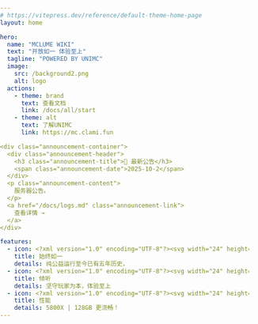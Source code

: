 ```yaml
---
# https://vitepress.dev/reference/default-theme-home-page
layout: home

hero:
  name: "MCLUME WIKI"
  text: "开放如一 体验至上"
  tagline: "POWERED BY UNIMC"
  image: 
    src: /background2.png
    alt: logo
  actions:
    - theme: brand
      text: 查看文档
      link: /docs/all/start
    - theme: alt
      text: 了解UNIMC
      link: https://mc.clami.fun

<div class="announcement-container">
  <div class="announcement-header">
    <h3 class="announcement-title">📢 最新公告</h3>
    <span class="announcement-date">2025-10-2</span>
  </div>
  <p class="announcement-content">
    服务器公告。
  </p>
  <a href="/docs/logs.md" class="announcement-link">
    查看详情 →
  </a>
</div>

features:
  - icon: <?xml version="1.0" encoding="UTF-8"?><svg width="24" height="24" viewBox="0 0 48 48" fill="none" xmlns="http://www.w3.org/2000/svg"><path d="M15 8C8.92487 8 4 12.9249 4 19C4 30 17 40 24 42.3262C31 40 44 30 44 19C44 12.9249 39.0751 8 33 8C29.2797 8 25.9907 9.8469 24 12.6738C22.0093 9.8469 18.7203 8 15 8Z" fill="none" stroke="#ff0000" stroke-width="4" stroke-linecap="round" stroke-linejoin="round"/></svg>
    title: 始终如一
    details: 纯公益运行至今已有五年历史，
  - icon: <?xml version="1.0" encoding="UTF-8"?><svg width="24" height="24" viewBox="0 0 48 48" fill="none" xmlns="http://www.w3.org/2000/svg"><path d="M33 38H22V30H36V22H44V38H39L36 41L33 38Z" stroke="#0044ff" stroke-width="4" stroke-linecap="round" stroke-linejoin="round"/><path d="M4 6H36V30H17L13 34L9 30H4V6Z" fill="none" stroke="#0044ff" stroke-width="4" stroke-linecap="round" stroke-linejoin="round"/><path d="M19 18H20" stroke="#0044ff" stroke-width="4" stroke-linecap="round"/><path d="M26 18H27" stroke="#0044ff" stroke-width="4" stroke-linecap="round"/><path d="M12 18H13" stroke="#0044ff" stroke-width="4" stroke-linecap="round"/></svg>
    title: 倾听
    details: 坚守玩家为本，体验至上
  - icon: <?xml version="1.0" encoding="UTF-8"?><svg width="24" height="24" viewBox="0 0 48 48" fill="none" xmlns="http://www.w3.org/2000/svg"><path d="M31 4H16L10 27H18L14 44L40 16H28L31 4Z" fill="none" stroke="#00ff0f" stroke-width="4" stroke-linecap="round" stroke-linejoin="round"/><path d="M21 11L19 19" stroke="#00ff0f" stroke-width="4" stroke-linecap="round"/></svg>
    title: 性能
    details: 5800X | 128GB 更流畅！
---
```

<!-- 美观低多边形动态背景 -->
<div class="geo-background">
  <canvas id="geo-canvas"></canvas>
</div>

<script setup>
import { onMounted, onUnmounted, ref } from 'vue'

onMounted(() => {
  // 多边形动画初始化
  const canvas = document.getElementById('geo-canvas')
  if (!canvas) return; // 如果canvas不存在，则不执行后续操作
  const ctx = canvas.getContext('2d');
  let animationFrameId;
  let points = [];
  let POINTS_X, POINTS_Y;
  const MOVE_RANGE = 32;
  const SPEED_MIN = 0.6; // 速度加快一倍
  const SPEED_MAX = 1.4;
  let resizeTimeout;

  function randomSpeed() {
    return (Math.random() - 0.5) * (SPEED_MAX - SPEED_MIN) + (SPEED_MIN * (Math.random() > 0.5 ? 1 : -1));
  }

  function randomColor(base, alpha) {
    return `rgba(${base[0]},${base[1]},${base[2]},${alpha})`;
  }

  function resizeCanvas() {
    // 画布像素为1.05倍
    canvas.width = window.innerWidth * 0.5;
    canvas.height = window.innerHeight * 0.5;
    canvas.style.width = '105vw';
    canvas.style.height = '105vh';
    calcPoints();
    initPoints();
  }

  function calcPoints() {
    // 只按可视区算点数，密度进一步缩小（每320px一个点）
    POINTS_X = Math.max(2, Math.floor(window.innerWidth / 320));
    POINTS_Y = Math.max(1, Math.floor(window.innerHeight / 320));
  }

  function initPoints() {
    points = [];
    // 在可视区基础上每边多100px
    const extra = 100;
    const w = window.innerWidth + extra * 2;
    const h = window.innerHeight + extra * 2;
    // 偏移量，让点居中在大画布
    const offsetX = (canvas.width - w) / 2;
    const offsetY = (canvas.height - h) / 2;
    for (let y = 0; y <= POINTS_Y; y++) {
      for (let x = 0; x <= POINTS_X; x++) {
        const baseX = (w / POINTS_X) * x + offsetX;
        const baseY = (h / POINTS_Y) * y + offsetY;
        points.push({
          baseX,
          baseY,
          x: baseX + (Math.random() - 0.5) * MOVE_RANGE,
          y: baseY + (Math.random() - 0.5) * MOVE_RANGE,
          angle: Math.random() * Math.PI * 2,
          speed: randomSpeed(),
          colorSeed: Math.random()
        });
      }
    }
  }

  function drawTriangles() {
    ctx.clearRect(0, 0, canvas.width, canvas.height);
    const isDark = document.documentElement.classList.contains('dark');
    const baseColors = isDark
      ? [[0, 122, 204], [0, 80, 150], [30, 40, 60]]
      : [[0, 0, 79], [0, 122, 204], [255, 199, 0]];
    for (let y = 0; y < POINTS_Y; y++) {
      for (let x = 0; x < POINTS_X; x++) {
        const idx = y * (POINTS_X + 1) + x;
        const p1 = points[idx];
        const p2 = points[idx + 1];
        const p3 = points[idx + POINTS_X + 1];
        const p4 = points[idx + POINTS_X + 2];

        const colorIdx = Math.floor(p1.colorSeed * baseColors.length);
        const color = randomColor(baseColors[colorIdx], isDark ? 0.18 : 0.15);

        ctx.beginPath();
        ctx.moveTo(p1.x, p1.y);
        ctx.lineTo(p2.x, p2.y);
        ctx.lineTo(p3.x, p3.y);
        ctx.closePath();
        ctx.fillStyle = color;
        ctx.fill();
        ctx.strokeStyle = isDark ? 'rgba(0,200,255,0.18)' : 'rgba(0,122,204,0.18)';
        ctx.lineWidth = 1.2;
        ctx.stroke();

        ctx.beginPath();
        ctx.moveTo(p2.x, p2.y);
        ctx.lineTo(p4.x, p4.y);
        ctx.lineTo(p3.x, p3.y);
        ctx.closePath();
        ctx.fillStyle = color;
        ctx.fill();
        ctx.strokeStyle = isDark ? 'rgba(0,200,255,0.18)' : 'rgba(0,122,204,0.18)';
        ctx.lineWidth = 1.2;
        ctx.stroke();
      }
    }
  }
  // 降低动画帧率
  let lastFrame = 0;
  let running = true;
  
  function handleVisibilityChange() {
    running = document.visibilityState === 'visible';
    if (running) animate(performance.now());
  }
  
  document.addEventListener('visibilitychange', handleVisibilityChange);
  
  function animate(now) {
    if (!running) return;
    if (!lastFrame || now - lastFrame > 70) { // 约14fps
      for (let i = 0; i < points.length; i++) {
        const p = points[i];
        p.angle += p.speed * 0.008;
        p.x = p.baseX + Math.cos(p.angle) * MOVE_RANGE;
        p.y = p.baseY + Math.sin(p.angle) * MOVE_RANGE;
      }
      drawTriangles();
      lastFrame = now;
    }
    animationFrameId = requestAnimationFrame(animate);
  }

  const handleResize = () => {
    clearTimeout(resizeTimeout);
    resizeTimeout = setTimeout(resizeCanvas, 200);
  };
  
  window.addEventListener('resize', handleResize);

  const observer = new MutationObserver((mutations) => {
    for (const m of mutations) {
      if (m.attributeName === 'class') drawTriangles();
    }
  });
  observer.observe(document.documentElement, { attributes: true, attributeFilter: ['class'] });

  resizeCanvas();
  animate();

  // 清理函数
  onUnmounted(() => {
    window.removeEventListener('resize', handleResize);
    document.removeEventListener('visibilitychange', handleVisibilityChange);
    if (animationFrameId) cancelAnimationFrame(animationFrameId);
    if (resizeTimeout) clearTimeout(resizeTimeout);
    observer.disconnect();
  })
})
</script>

<style>
html, body {
  margin: 0;
  padding: 0;
  width: 100vw;
  height: 100vh;
  min-height: 100vh;
  overflow: visible !important;
  position: relative;
}
.geo-background {
  position: fixed;
  inset: 0;
  left: 0; top: 0; right: 0; bottom: 0;
  width: 100vw;
  height: 100vh;
  z-index: -9999;
  overflow: hidden;
  pointer-events: none;
  display: flex;
  align-items: center;
  justify-content: center;
}
#geo-canvas {
  width: 105vw;
  height: 105vh;
  max-width: none;
  max-height: none;
  min-width: 100vw;
  min-height: 100vh;
  opacity: 0.85;
  display: block;
  filter: blur(0.5px);
  transition: background 0.3s;
  pointer-events: none;
  position: absolute;
  left: 50%;
  top: 50%;
  transform: translate(-50%, -50%);
}
</style>
